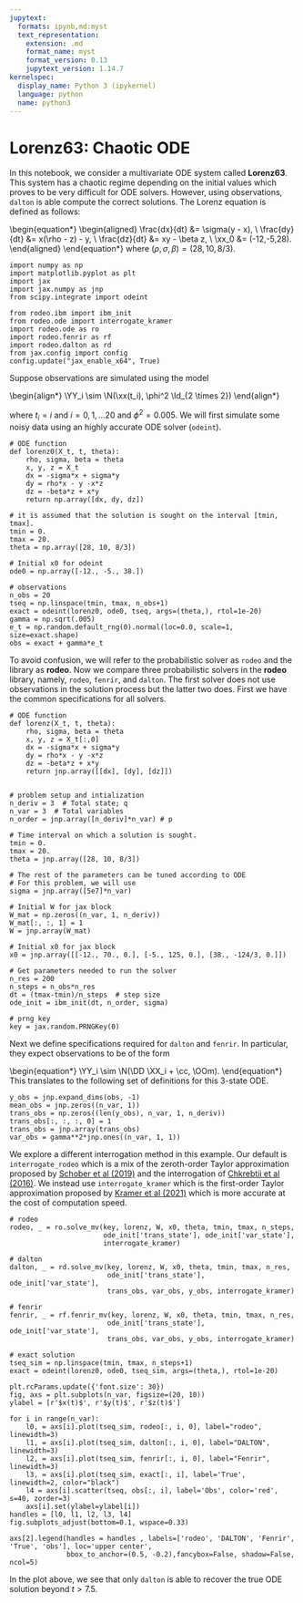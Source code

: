 ```yaml
---
jupytext:
  formats: ipynb,md:myst
  text_representation:
    extension: .md
    format_name: myst
    format_version: 0.13
    jupytext_version: 1.14.7
kernelspec:
  display_name: Python 3 (ipykernel)
  language: python
  name: python3
---
```


# Lorenz63: Chaotic ODE

In this notebook, we consider a multivariate ODE system called **Lorenz63**. This system has a chaotic regime depending on the initial values which proves to be very difficult for ODE solvers. However, using observations, `dalton` is able compute the correct solutions. The Lorenz equation is defined as follows:

\begin{equation*}
  \begin{aligned}
    \frac{dx}{dt} &= \sigma(y - x), \\
    \frac{dy}{dt} &= x(\rho - z) - y, \\
    \frac{dz}{dt} &= xy - \beta z, \\
    \xx_0 &= (-12,-5,28).
  \end{aligned}
\end{equation*}
where $(\rho, \sigma, \beta) = (28, 10, 8/3)$.

```{code-cell} ipython3
import numpy as np
import matplotlib.pyplot as plt
import jax
import jax.numpy as jnp
from scipy.integrate import odeint

from rodeo.ibm import ibm_init
from rodeo.ode import interrogate_kramer
import rodeo.ode as ro
import rodeo.fenrir as rf
import rodeo.dalton as rd
from jax.config import config
config.update("jax_enable_x64", True)
```

Suppose observations are simulated using the model

\begin{align*}
\YY_i \sim \N(\xx(t_i), \phi^2 \Id_{2 \times 2})
\end{align*}

where $t_i = i$ and $i=0,1,\ldots 20$ and $\phi^2 = 0.005$. We will first simulate some noisy data using an highly accurate ODE solver (`odeint`).

```{code-cell} ipython3
# ODE function
def lorenz0(X_t, t, theta):
    rho, sigma, beta = theta
    x, y, z = X_t
    dx = -sigma*x + sigma*y
    dy = rho*x - y -x*z
    dz = -beta*z + x*y
    return np.array([dx, dy, dz])

# it is assumed that the solution is sought on the interval [tmin, tmax].
tmin = 0.
tmax = 20.
theta = np.array([28, 10, 8/3])

# Initial x0 for odeint
ode0 = np.array([-12., -5., 38.])

# observations
n_obs = 20
tseq = np.linspace(tmin, tmax, n_obs+1)
exact = odeint(lorenz0, ode0, tseq, args=(theta,), rtol=1e-20)
gamma = np.sqrt(.005)
e_t = np.random.default_rng(0).normal(loc=0.0, scale=1, size=exact.shape)
obs = exact + gamma*e_t
```

To avoid confusion, we will refer to the probabilistic solver as `rodeo` and the library as **rodeo**. Now we compare three probabilistic solvers in the **rodeo** library, namely, `rodeo`, `fenrir`, and `dalton`. The first solver does not use observations in the solution process but the latter two does. First we have the common specifications for all solvers.

```{code-cell} ipython3
# ODE function
def lorenz(X_t, t, theta):
    rho, sigma, beta = theta
    x, y, z = X_t[:,0]
    dx = -sigma*x + sigma*y
    dy = rho*x - y -x*z
    dz = -beta*z + x*y
    return jnp.array([[dx], [dy], [dz]])


# problem setup and intialization
n_deriv = 3  # Total state; q
n_var = 3  # Total variables
n_order = jnp.array([n_deriv]*n_var) # p

# Time interval on which a solution is sought.
tmin = 0.
tmax = 20.
theta = jnp.array([28, 10, 8/3])

# The rest of the parameters can be tuned according to ODE
# For this problem, we will use
sigma = jnp.array([5e7]*n_var)

# Initial W for jax block
W_mat = np.zeros((n_var, 1, n_deriv))
W_mat[:, :, 1] = 1
W = jnp.array(W_mat)

# Initial x0 for jax block
x0 = jnp.array([[-12., 70., 0.], [-5., 125, 0.], [38., -124/3, 0.]])

# Get parameters needed to run the solver
n_res = 200
n_steps = n_obs*n_res
dt = (tmax-tmin)/n_steps  # step size
ode_init = ibm_init(dt, n_order, sigma)

# prng key
key = jax.random.PRNGKey(0)
```

Next we define specifications required for `dalton` and `fenrir`. In particular, they expect observations to be of the form

\begin{equation*}
\YY_i \sim \N(\DD \XX_i + \cc, \OOm).
\end{equation*}
This translates to the following set of definitions for this 3-state ODE.

```{code-cell} ipython3
y_obs = jnp.expand_dims(obs, -1) 
mean_obs = jnp.zeros((n_var, 1))
trans_obs = np.zeros((len(y_obs), n_var, 1, n_deriv))
trans_obs[:, :, :, 0] = 1
trans_obs = jnp.array(trans_obs)
var_obs = gamma**2*jnp.ones((n_var, 1, 1))
```

We explore a different interrogation method in this example. Our default is `interrogate_rodeo` which is a mix of the zeroth-order Taylor approximation proposed by [Schober et al (2019)](http://link.springer.com/10.1007/s11222-017-9798-7) and the interrogation of [Chkrebtii et al (2016)](https://projecteuclid.org/euclid.ba/1473276259). We instead use `interrogate_kramer` which is the first-order Taylor approximation proposed by [Kramer et al (2021)](https://arxiv.org/pdf/2110.11812.pdf) which is more accurate at the cost of computation speed.

```{code-cell} ipython3
# rodeo
rodeo, _ = ro.solve_mv(key, lorenz, W, x0, theta, tmin, tmax, n_steps,
                       ode_init['trans_state'], ode_init['var_state'],
                       interrogate_kramer)

# dalton
dalton, _ = rd.solve_mv(key, lorenz, W, x0, theta, tmin, tmax, n_res,
                        ode_init['trans_state'], ode_init['var_state'],
                        trans_obs, var_obs, y_obs, interrogate_kramer)

# fenrir
fenrir, _ = rf.fenrir_mv(key, lorenz, W, x0, theta, tmin, tmax, n_res,
                        ode_init['trans_state'], ode_init['var_state'],
                        trans_obs, var_obs, y_obs, interrogate_kramer)
```

```{code-cell} ipython3
# exact solution
tseq_sim = np.linspace(tmin, tmax, n_steps+1)
exact = odeint(lorenz0, ode0, tseq_sim, args=(theta,), rtol=1e-20)

plt.rcParams.update({'font.size': 30})
fig, axs = plt.subplots(n_var, figsize=(20, 10))
ylabel = [r'$x(t)$', r'$y(t)$', r'$z(t)$']

for i in range(n_var):
    l0, = axs[i].plot(tseq_sim, rodeo[:, i, 0], label="rodeo", linewidth=3)
    l1, = axs[i].plot(tseq_sim, dalton[:, i, 0], label="DALTON", linewidth=3)
    l2, = axs[i].plot(tseq_sim, fenrir[:, i, 0], label="Fenrir", linewidth=3)
    l3, = axs[i].plot(tseq_sim, exact[:, i], label='True', linewidth=2, color="black")
    l4 = axs[i].scatter(tseq, obs[:, i], label='Obs', color='red', s=40, zorder=3)
    axs[i].set(ylabel=ylabel[i])
handles = [l0, l1, l2, l3, l4]
fig.subplots_adjust(bottom=0.1, wspace=0.33)

axs[2].legend(handles = handles , labels=['rodeo', 'DALTON', 'Fenrir', 'True', 'obs'], loc='upper center', 
              bbox_to_anchor=(0.5, -0.2),fancybox=False, shadow=False, ncol=5)
```

In the plot above, we see that only `dalton` is able to recover the true ODE solution beyond $t>7.5$.
